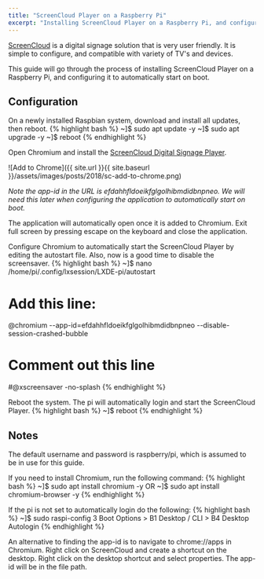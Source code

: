 ```yaml
---
title: "ScreenCloud Player on a Raspberry Pi"
excerpt: "Installing ScreenCloud Player on a Raspberry Pi, and configuring it to automatically start on boot."
---
```

[ScreenCloud](https://screen.cloud) is a digital signage solution that is very user friendly. It is simple to configure, and compatible with variety of TV's and devices.

This guide will go through the process of installing ScreenCloud Player on a Raspberry Pi, and configuring it to automatically start on boot.

## Configuration

On a newly installed Raspbian system, download and install all updates, then reboot.
{% highlight bash %}
~]$ sudo apt update -y
~]$ sudo apt upgrade -y
~]$ reboot
{% endhighlight %}

Open Chromium and install the [ScreenCloud Digital Signage Player](https://chrome.google.com/webstore/detail/screencloud-digital-signa/efdahhfldoeikfglgolhibmdidbnpneo?hl=en).

![Add to Chrome]({{ site.url }}{{ site.baseurl }}/assets/images/posts/2018/sc-add-to-chrome.png)

*Note the app-id in the URL is efdahhfldoeikfglgolhibmdidbnpneo. We will need this later when configuring the application to automatically start on boot.*

The application will automatically open once it is added to Chromium. Exit full screen by pressing escape on the keyboard and close the application.

Configure Chromium to automatically start the ScreenCloud Player by editing the autostart file. Also, now is a good time to disable the screensaver.
{% highlight bash %}
~]$ nano /home/pi/.config/lxsession/LXDE-pi/autostart

# Add this line:
@chromium --app-id=efdahhfldoeikfglgolhibmdidbnpneo --disable-session-crashed-bubble

# Comment out this line
#@xscreensaver -no-splash
{% endhighlight %}

Reboot the system. The pi will automatically login and start the ScreenCloud Player.
{% highlight bash %}
~]$ reboot
{% endhighlight %}

## Notes

The default username and password is raspberry/pi, which is assumed to be in use for this guide.

If you need to install Chromium, run the following command:
{% highlight bash %}
~]$ sudo apt install chromium -y
OR
~]$ sudo apt install chromium-browser -y
{% endhighlight %}

If the pi is not set to automatically login do the following:
{% highlight bash %}
~]$ sudo raspi-config
3 Boot Options > B1 Desktop / CLI > B4 Desktop Autologin
{% endhighlight %}

An alternative to finding the app-id is to navigate to chrome://apps in Chromium. Right click on ScreenCloud and create a shortcut on the desktop. Right click on the desktop shortcut and select properties. The app-id will be in the file path.
